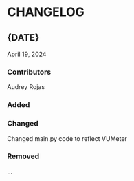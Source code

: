# CHANGELOG

## {DATE}
April 19, 2024

### Contributors
Audrey Rojas

### Added


### Changed
Changed main.py code to reflect VUMeter

### Removed
...
